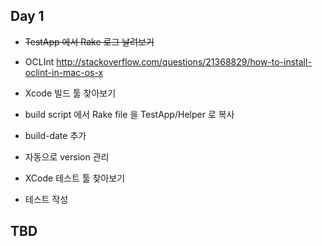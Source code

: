 ## Day 1

- ~~TestApp 에서 Rake 로그 날려보기~~
- OCLInt
http://stackoverflow.com/questions/21368829/how-to-install-oclint-in-mac-os-x

- Xcode 빌드 툴 찾아보기 
- build script 에서 Rake file 을 TestApp/Helper 로 복사
- build-date 추가
- 자동으로 version 관리

- XCode 테스트 툴 찾아보기
- 테스트 작성

## TBD
